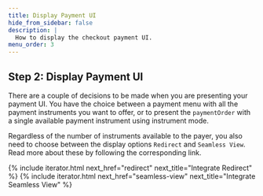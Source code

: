 ```yaml
---
title: Display Payment UI
hide_from_sidebar: false
description: |
  How to display the checkout payment UI.
menu_order: 3
---
```


## Step 2: Display Payment UI

There are a couple of decisions to be made when you are presenting your payment
UI. You have the choice between a payment menu with all the payment instruments
you want to offer, or to present the `paymentOrder` with a single available
payment instrument using instrument mode.

Regardless of the number of instruments available to the payer, you also need to
choose between the display options `Redirect` and `Seamless View`. Read more
about these by following the corresponding link.

{% include iterator.html next_href="redirect"
                         next_title="Integrate Redirect" %}
{% include iterator.html next_href="seamless-view"
                         next_title="Integrate Seamless View" %}
